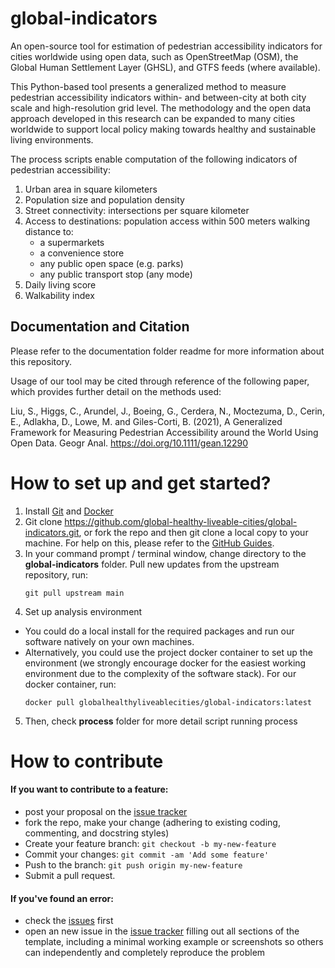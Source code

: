 # global-indicators

An open-source tool for estimation of pedestrian accessibility indicators for cities worldwide using open data, such as OpenStreetMap (OSM), the Global Human Settlement Layer (GHSL), and GTFS feeds (where available).

This Python-based tool presents a generalized method to measure pedestrian accessibility indicators within- and between-city at both city scale and high-resolution grid level. The methodology and the open data approach developed in this research can be expanded to many cities worldwide to support local policy making towards healthy and sustainable living environments.

The process scripts enable computation of the following indicators of pedestrian accessibility:
1. Urban area in square kilometers
2. Population size and population density  
3. Street connectivity: intersections per square kilometer
4. Access to destinations: population access within 500 meters walking distance to:  
    - a supermarkets
    - a convenience store
    - any public open space (e.g. parks)
    - any public transport stop (any mode)
5. Daily living score
6. Walkability index

## Documentation and Citation
Please refer to the documentation folder readme for more information about this repository.

Usage of our tool may be cited through reference of the following paper, which provides further detail on the methods used: 

Liu, S., Higgs, C., Arundel, J., Boeing, G., Cerdera, N., Moctezuma, D., Cerin, E., Adlakha, D., Lowe, M. and Giles-Corti, B. (2021), A Generalized Framework for Measuring Pedestrian Accessibility around the World Using Open Data. Geogr Anal. https://doi.org/10.1111/gean.12290

# How to set up and get started?

1. Install [Git](https://git-scm.com/downloads) and [Docker](https://www.docker.com/products/docker-desktop)
2. Git clone https://github.com/global-healthy-liveable-cities/global-indicators.git, or fork the repo and then git clone a local copy to your machine. For help on this, please refer to the [GitHub Guides](https://guides.github.com/).
3. In your command prompt / terminal window, change directory to the **global-indicators** folder. Pull new updates from the upstream repository, run:
    ```
    git pull upstream main
    ```
4. Set up analysis environment
  - You could do a local install for the required packages and run our software natively on your own machines.
  - Alternatively, you could use the project docker container to set up the environment (we strongly encourage docker for the easiest working environment due to the complexity of the software stack). For our docker container, run:
    ```
    docker pull globalhealthyliveablecities/global-indicators:latest
    ```
5. Then, check **process** folder for more detail script running process


# How to contribute

#### If you want to contribute to a feature:

  - post your proposal on the [issue tracker](https://github.com/global-healthy-liveable-cities/global-indicators/issues)
  - fork the repo, make your change (adhering to existing coding, commenting, and docstring styles)
  - Create your feature branch: `git checkout -b my-new-feature`
  - Commit your changes: `git commit -am 'Add some feature'`
  - Push to the branch: `git push origin my-new-feature`
  - Submit a pull request.

#### If you've found an error:

  - check the [issues](https://github.com/global-healthy-liveable-cities/global-indicators/issues) first
  - open an new issue in the [issue tracker](https://github.com/global-healthy-liveable-cities/global-indicators/issues) filling out all sections of the template, including a minimal working example or screenshots so others can independently and completely reproduce the problem
